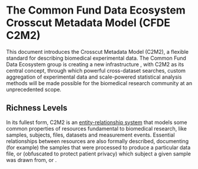 # The Common Fund Data Ecosystem Crosscut Metadata Model (CFDE C2M2)

This document introduces the Crosscut Metadata Model (C2M2),
a flexible standard for describing biomedical experimental
data. The Common Fund Data Ecosystem group is creating a new
infrastructure , with C2M2 as its central concept, through
which powerful cross-dataset searches, custom aggregation
of experimental data and scale-powered statistical analysis
methods will be made possible for the biomedical research
community at an unprecedented scope.

## Richness Levels

In its fullest form, C2M2 is an [entity-relationship
system](../draft-CFDE_glossary/glossary.md#dummy-def)
that models some common properties of resources
fundamental to biomedical research, like samples, subjects,
files, datasets and measurement events. Essential
relationships between resources are also formally described,
documenting (for example) the samples that were processed
to produce a particular data file, or (obfuscated to
protect patient privacy) which subject a given sample was
drawn from, or .